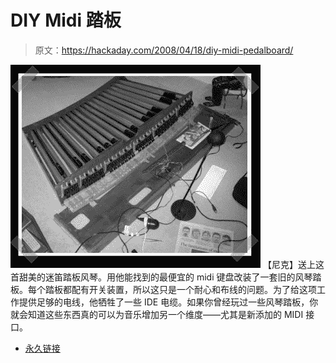 # DIY Midi 踏板

> 原文：<https://hackaday.com/2008/04/18/diy-midi-pedalboard/>

![](img/eca1955d55df7680f5559aa3f077f883.png)
【尼克】送上这首甜美的迷笛踏板风琴。用他能找到的最便宜的 midi 键盘改装了一套旧的风琴踏板。每个踏板都配有开关装置，所以这只是一个耐心和布线的问题。为了给这项工作提供足够的电线，他牺牲了一些 IDE 电缆。如果你曾经玩过一些风琴踏板，你就会知道这些东西真的可以为音乐增加另一个维度——尤其是新添加的 MIDI 接口。

*   [永久链接](http://orchetect.com/organ/)